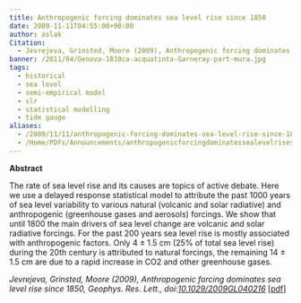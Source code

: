```yaml
---
title: Anthropogenic forcing dominates sea level rise since 1850
date: 2009-11-11T04:55:00+00:00
author: aslak
Citation:
  - Jevrejeva, Grinsted, Moore (2009), Anthropogenic forcing dominates sea level rise since 1850, Geophys. Res. Lett., doi:10.1029/2009GL040216
banner: /2011/04/Genova-1810ca-acquatinta-Garneray-part-mura.jpg
tags:
  - historical
  - sea level
  - semi-empirical model
  - slr
  - statistical modelling
  - tide gauge
aliases:
  - /2009/11/11/anthropogenic-forcing-dominates-sea-level-rise-since-1850/
  - /Home/PDFs/Announcements/anthropogenicforcingdominatessealevelrisesince1850
---
```

**Abstract**
  
The rate of sea level rise and its causes are topics of active debate. Here we use a delayed response statistical model to attribute the past 1000 years of sea level variability to various natural (volcanic and solar radiative) and anthropogenic (greenhouse gases and aerosols) forcings. We show that until 1800 the main drivers of sea level change are volcanic and solar radiative forcings. For the past 200 years sea level rise is mostly associated with anthropogenic factors. Only 4 ± 1.5 cm (25% of total sea level rise) during the 20th century is attributed to natural forcings, the remaining 14 ± 1.5 cm are due to a rapid increase in CO2 and other greenhouse gases.

_Jevrejeva, Grinsted, Moore (2009), Anthropogenic forcing dominates sea level rise since 1850, Geophys. Res. Lett., doi:[10.1029/2009GL040216](http://dx.doi.org/10.1029/2009GL040216)_ [[pdf](/2016/03/jevrejeva-grl09-anthropogenic-forcing-dominates-SLR.pdf)]
